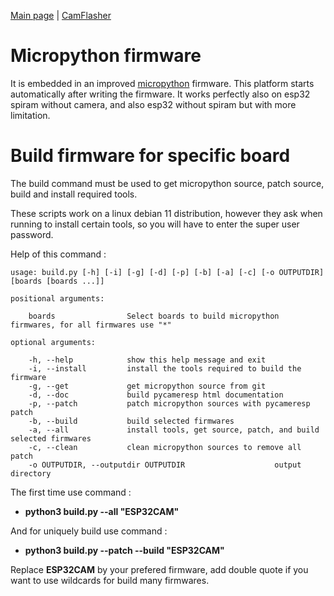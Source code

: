 [Main page](/README.md) | [CamFlasher](/doc/CAMFLASHER.md)

# Micropython firmware

It is embedded in an improved [micropython](http://micropython.org) firmware. This platform starts automatically after writing the firmware. It works perfectly also on esp32 spiram without camera, and also esp32 without spiram but with more limitation.

# Build firmware for specific board

The build command must be used to get micropython source, patch source, build and install required tools.

These scripts work on a linux debian 11 distribution, however they ask when running to install certain tools, so you will have to enter the super user password.

Help of this command :

	usage: build.py [-h] [-i] [-g] [-d] [-p] [-b] [-a] [-c] [-o OUTPUTDIR] [boards [boards ...]]

	positional arguments:

		boards                Select boards to build micropython firmwares, for all firmwares use "*"

	optional arguments:

		-h, --help            show this help message and exit
		-i, --install         install the tools required to build the firmware
		-g, --get             get micropython source from git
		-d, --doc             build pycameresp html documentation
		-p, --patch           patch micropython sources with pycameresp patch
		-b, --build           build selected firmwares
		-a, --all             install tools, get source, patch, and build selected firmwares
		-c, --clean           clean micropython sources to remove all patch
		-o OUTPUTDIR, --outputdir OUTPUTDIR                    output directory


The first time use command : 
- **python3 build.py --all "ESP32CAM"** 

And for uniquely build use command :
- **python3 build.py --patch --build "ESP32CAM"**

Replace **ESP32CAM** by your prefered firmware, add double quote if you want to use wildcards for build many firmwares.